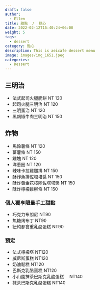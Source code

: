 ```yaml
---
draft: false
author:
  - Ellen
title: 甜點  /  點心
date: 2022-02-12T15:40:24+06:00
weight: 5
tags:
  - dessert
category: 點心 
description: This is aeicafe dessert menu
image: images/img_1651.jpeg
categories:
  - Dessert
---
```

## 三明治

* 法式起司火腿脆餅 NT 120 
* 起司火腿三明治  NT 120
* 三明蛋治  NT 120
* 黑胡椒牛肉三明治 NT 150

## 炸物

* 馬鈴薯條  NT 120
* 蕃薯條  NT 150
* 雞塊  NT 120
* 洋蔥圈   NT 120
* 辣味卡拉雞腿排 NT 150
* 酥炸魚排佐塔塔醬 NT 150
* 酥炸黃金花枝圈佐塔塔醬  NT 150 
* 酥炸檸檬雞柳條 NT 150

### 個人獨享限量手工甜點

* 巧克力布朗尼     NT90
* 焦糖烤布丁    NT90
* 紐約都會重乳酪蛋糕   NT90

### 預定

* 法式檸檬塔   NT120
* 威尼斯蛋糕     NT120
* 奶油鬆糕     NT120
* 巴斯克乳酪蛋糕      NT120
* 小山園抹茶巴斯克乳酪蛋糕　   NT140
* 抹茶巴斯克乳酪蛋糕 NT140